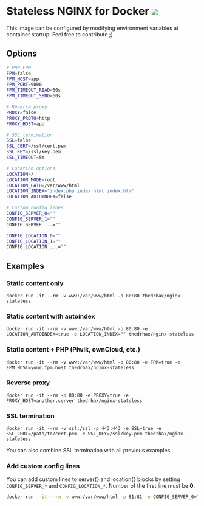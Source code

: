 # Stateless NGINX for Docker [![](https://images.microbadger.com/badges/image/thedrhax/nginx-stateless.svg)](https://hub.docker.com/r/thedrhax/nginx-stateless)

This image can be configured by modifying environment variables at container startup. Feel free to contribute ;)

## Options

```bash
# PHP FPM
FPM=false
FPM_HOST=app
FPM_PORT=9000
FPM_TIMEOUT_READ=60s
FPM_TIMEOUT_SEND=60s

# Reverse proxy
PROXY=false
PROXY_PROTO=http
PROXY_HOST=app

# SSL termination
SSL=false
SSL_CERT=/ssl/cert.pem
SSL_KEY=/ssl/key.pem
SSL_TIMEOUT=5m

# Location options
LOCATION=/
LOCATION_MODE=root
LOCATION_PATH=/var/www/html
LOCATION_INDEX="index.php index.html index.htm"
LOCATION_AUTOINDEX=false

# Custom config lines
CONFIG_SERVER_0=""
CONFIG_SERVER_1=""
CONFIG_SERVER_...=""

CONFIG_LOCATION_0=""
CONFIG_LOCATION_1=""
CONFIG_LOCATION_...=""
```

## Examples

### Static content only

```
docker run -it --rm -v www:/var/www/html -p 80:80 thedrhax/nginx-stateless
```

### Static content with autoindex

```
docker run -it --rm -v www:/var/www/html -p 80:80 -e LOCATION_AUTOINDEX=true -e LOCATION_INDEX="" thedrhax/nginx-stateless
```

### Static content + PHP (Piwik, ownCloud, etc.)

```
docker run -it --rm -v www:/var/www/html -p 80:80 -e FPM=true -e FPM_HOST=your.fpm.host thedrhax/nginx-stateless
```

### Reverse proxy

```
docker run -it --rm -p 80:80 -e PROXY=true -e PROXY_HOST=another.server thedrhax/nginx-stateless
```

### SSL termination

```
docker run -it --rm -v ssl:/ssl -p 443:443 -e SSL=true -e SSL_CERT=/path/to/cert.pem -e SSL_KEY=/ssl/key.pem thedrhax/nginx-stateless
```

You can also combine SSL termination with all previous examples.

### Add custom config lines

You can add custom lines to server{} and location{} blocks by setting `CONFIG_SERVER_*` and `CONFIG_LOCATION_*`. Number of the first line must be **0**.

```bash
docker run --it --rm -v www:/var/www/html -p 81:81 -e CONFIG_SERVER_0="listen 81;" thedrhax/nginx-stateless
```
